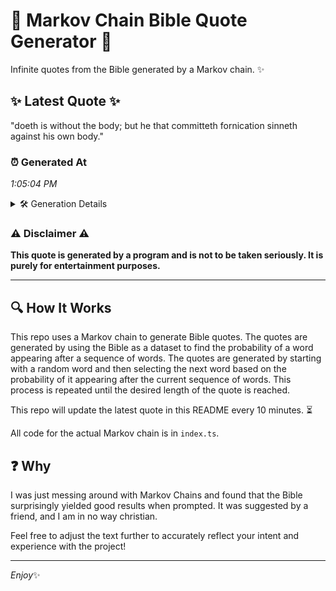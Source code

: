 # 📖 Markov Chain Bible Quote Generator 📖

Infinite quotes from the Bible generated by a Markov chain. ✨

## ✨ Latest Quote ✨
"doeth is without the body; but he that committeth fornication sinneth against his own body."

### ⏰ Generated At
*1:05:04 PM*

<details>
    <summary>🛠️ Generation Details</summary>
    <p>
        <strong>🌱 Seed:</strong> doeth<br>
        <strong>🔄 Iterations:</strong> 14<br>
        <strong>📜 Context History:</strong><br>[ doeth ]: is<br>[ doeth, is ]: without<br>[ doeth, is, without ]: the<br>[ doeth, is, without, the ]: body;<br>[ doeth, is, without, the, body; ]: but<br>[ doeth, is, without, the, body;, but ]: he<br>[ is, without, the, body;, but, he ]: that<br>[ without, the, body;, but, he, that ]: committeth<br>[ the, body;, but, he, that, committeth ]: fornication<br>[ body;, but, he, that, committeth, fornication ]: sinneth<br>[ but, he, that, committeth, fornication, sinneth ]: against<br>[ he, that, committeth, fornication, sinneth, against ]: his<br>[ that, committeth, fornication, sinneth, against, his ]: own<br>[ committeth, fornication, sinneth, against, his, own ]: body.<br>
    </p>
</details>

### ⚠️ Disclaimer ⚠️
**This quote is generated by a program and is not to be taken seriously. It is purely for entertainment purposes.**

---

## 🔍 How It Works

This repo uses a Markov chain to generate Bible quotes. The quotes are generated by using the Bible as a dataset to find the probability of a word appearing after a sequence of words. The quotes are generated by starting with a random word and then selecting the next word based on the probability of it appearing after the current sequence of words. This process is repeated until the desired length of the quote is reached.

This repo will update the latest quote in this README every 10 minutes. ⏳

All code for the actual Markov chain is in `index.ts`.

## ❓ Why

I was just messing around with Markov Chains and found that the Bible surprisingly yielded good results when prompted. 
It was suggested by a friend, and I am in no way christian.

Feel free to adjust the text further to accurately reflect your intent and experience with the project!

---

*Enjoy*✨
